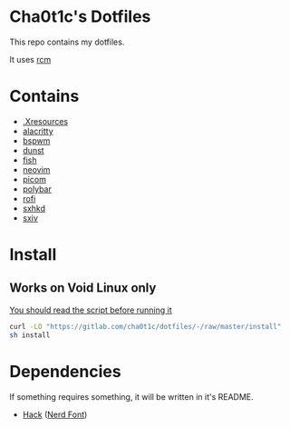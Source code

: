 # Cha0t1c's Dotfiles
This repo contains my dotfiles.

It uses [rcm](https://github.com/thoughtbot/rcm)

# Contains
- [.Xresources](./Xresources)
- [alacritty](./config/alacritty/)
- [bspwm](./config/bspwm/)
- [dunst](./config/dunst/)
- [fish](./config/fish/)
- [neovim](./config/nvim/)
- [picom](./config/picom/)
- [polybar](./config/polybar/)
- [rofi](./config/rofi/)
- [sxhkd](./config/sxhkd/)
- [sxiv](./config/sxiv/exec/)

# Install
## Works on Void Linux only
[You should read the script before running it](https://blog.dijit.sh/don-t-pipe-curl-to-bash)
```sh
curl -LO "https://gitlab.com/cha0t1c/dotfiles/-/raw/master/install"
sh install
```

# Dependencies
If something requires something, it will be written in it's README.
- [Hack](https://github.com/source-foundry/Hack/releases/download/v3.003/Hack-v3.003-ttf.zip) ([Nerd Font](https://github.com/ryanoasis/nerd-fonts/tree/master/patched-fonts/Hack))

